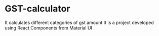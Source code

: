 # GST-calculator
It calculates different categories of gst amount 
It is a project developed using React Components from Material UI . 
